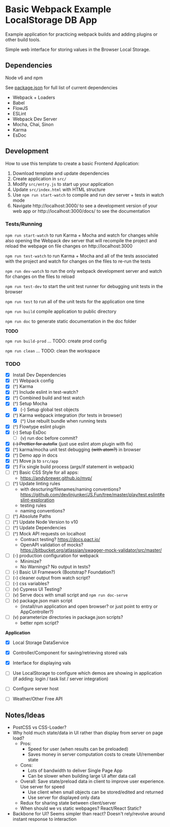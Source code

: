 # Basic Webpack Example LocalStorage DB App

Example application for practicing webpack builds and adding plugins or other build tools.

Simple web interface for storing values in the Browser Local Storage.


## Dependencies
Node v6 and npm

See [package.json](https://github.com/devlinjunker/basic.webpack/blob/master/package.json) for full list of current dependencies
 - Webpack + Loaders
 - Babel
 - FlowJS
 - ESLint
 - Webpack Dev Server
 - Mocha, Chai, Sinon
 - Karma
 - EsDoc


## Development

How to use this template to create a basic Frontend Application:

1. Download template and update dependencies
2. Create application in `src/`
3. Modify `src/entry.js` to start up your application
4. Update `src/index.html` with HTML structure
5. Use `npm run start-watch` to compile and run dev server + tests in watch mode
6. Navigate http://localhost:3000/ to see a development version of your web app or http://localhost:3000/docs/
to see the documentation


### Tests/Running

`npm run start-watch` to run Karma + Mocha and watch for changes while also opening the Webpack dev server that will recompile the project and reload the webpage on file changes on http://localhost:3000

`npm run test-watch` to run Karma + Mocha and all of the tests associated with the project and watch for changes on the files to re-run the tests

`npm run dev-watch` to run the only webpack development server and watch for changes on the files to reload

`npm run test-dev` to start the unit test runner for debugging unit tests in the browser

`npm run test` to run all of the unit tests for the application one time

`npm run build` compile application to public directory

`npm run doc` to generate static documentation in the doc folder

**TODO**

`npm run build-prod` ... TODO: create prod config

`npm run clean` ... TODO: clean the workspace



### TODO
 - [x] Install Dev Dependencies
 - [x] (^) Webpack config
 - [x] (^) Karma
 - [x] (^) Include eslint in test-watch?
 - [x] (^) Combined build and test watch
 - [x] (^) Setup Mocha
    - [x] (-) Setup global test objects
 - [x] (^) Karma webpack integration (for tests in browser)
    - [x] (^) Use rebuilt bundle when running tests
 - [x] (^) Flowtype eslint plugin
 - [x] (-) Setup EsDoc
    - [ ] (v) run doc before commit?
 - [x] ~~(-) Prettier for autofix~~ (just use eslint atom plugin with fix)
 - [x] (^) karma/mocha unit test debugging ~~(with atom?)~~ in browser
 - [x] (^) Demo app in docs
 - [x] (^) Move js to `src/app`
 - [x] (^) Fix single build process (args/if statement in webpack)
 - [ ] (^) Basic CSS Style for all apps:
      - https://andybrewer.github.io/mvp/
 - [ ] (^) Update linting rules
      - with descturing/filenames/naming conventions? https://github.com/devlinjunker/JS.Fun/tree/master/play/test.eslint#eslint-exploration
      - testing rules
      - naming conventions?
 - [ ] (^) Absolute Paths
 - [ ] (^) Update Node Version to v10
 - [ ] (^) Update Dependencies
 - [ ] (^) Mock API requests on localhost
    - Contract testing? https://docs.pact.io/
    - OpenAPI validation of mocks? https://bitbucket.org/atlassian/swagger-mock-validator/src/master/
 - [ ] (-) production configuration for webpack
    - Minimize?
    - No Warnings? No output in tests?
 - [ ] (-) Basic UI Framework (Bootstrap? Foundation?)
 - [ ] (-) cleaner output from watch script?
 - [ ] (-) css variables?
 - [ ] (v) Cypress UI Testing?
 - [ ] (v) Serve docs with small script and `npm run doc-serve`
 - [ ] (v) package.json main script
    - (install/run application and open browser? or just point to entry or AppController?)
 - [ ] (v) parameterize directories in package.json scripts?
    - better npm script?

**Application**
 - [x] Local Storage DataService
 - [x] Controller/Component for saving/retrieving stored vals
 - [x] Interface for displaying vals
 - [ ] Use LocalStorage to configure which demos are showing in application (if adding: login / task list / server integration)
 - [ ] Configure server host
 - [ ] Weather/Other Free API


## Notes/Ideas
 - PostCSS vs CSS-Loader?
 - Why hold much state/data in UI rather than display from server on page load?
    - Pros:
      - Speed for user (when results can be preloaded)
      - Saves money in server computation costs to create UI/remember state
    - Cons:
      - Lots of bandwidth to deliver Single Page App
      - Can be slower when building large UI after data call
    - Overall: Save state/preload data in client to improve user experience. Use server for speed
      - Use client when small objects can be stored/edited and returned
      - Use server for displayed only data
    - Redux for sharing state between client/server
    - When should we vs static webpages? React/React Static?
 - Backbone for UI? Seems simpler than react? Doesn't rely/revolve around instant response to interaction
